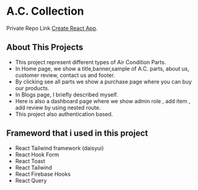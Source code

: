 # A.C. Collection

Private Repo Link [Create React App](https://ac-collection.web.app/).


## About This Projects

- This project represent different types of Air Condition Parts.
- In Home page, we show a title,banner,sample of A.C. parts, about us, customer review, contact us and footer.
- By clicking see all parts we show a purchase page where you can buy our products.
- In Blogs page, I briefly described myself.
- Here is also a dashboard page where we show admin role , add item , add review by using nested route.
- This project also authentication based.

## Frameword that i used in this project

- React Tailwind framework (daisyui)
- React Hook Form
- React Toast
- React Tailwind
- React Firebase Hooks
- React Query

